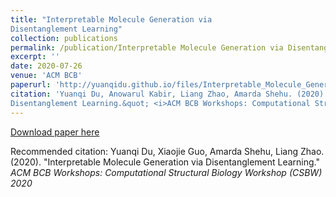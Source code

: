 ```yaml
---
title: "Interpretable Molecule Generation via
Disentanglement Learning"
collection: publications
permalink: /publication/Interpretable Molecule Generation via Disentanglement Learning
excerpt: ''
date: 2020-07-26
venue: 'ACM BCB'
paperurl: 'http://yuanqidu.github.io/files/Interpretable_Molecule_Generation_via_Disentanglement_Learning.pdf'
citation: 'Yuanqi Du, Anowarul Kabir, Liang Zhao, Amarda Shehu. (2020). &quot;Interpretable Molecule Generation via
Disentanglement Learning.&quot; <i>ACM BCB Workshops: Computational Structural Biology Workshop (CSBW) 2020</i>'
---
```


[Download paper here](http://yuanqidu.github.io/files/Interpretable_Molecule_Generation_via_Disentanglement_Learning.pdf)

Recommended citation: Yuanqi Du, Xiaojie Guo, Amarda Shehu, Liang Zhao. (2020). &quot;Interpretable Molecule Generation via Disentanglement Learning.&quot; <i>ACM BCB Workshops: Computational Structural Biology Workshop (CSBW) 2020</i>
